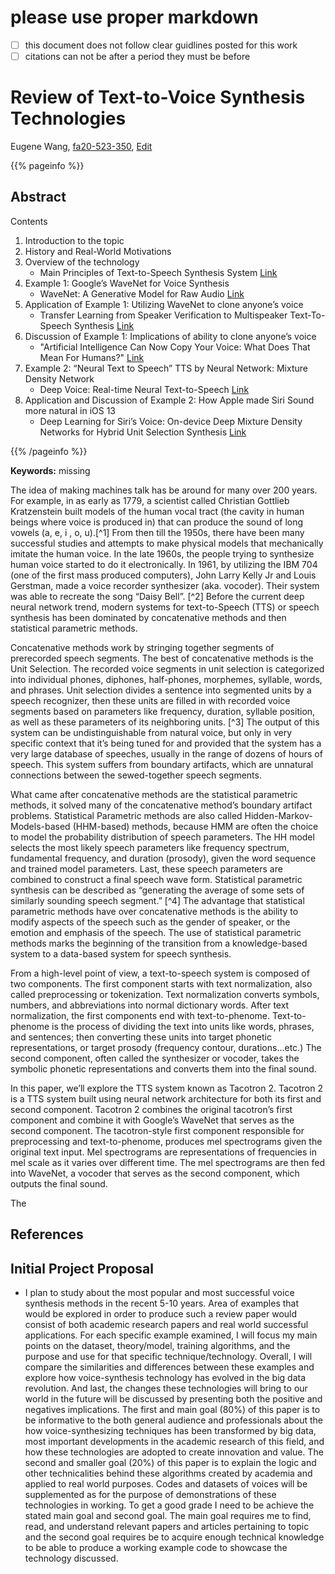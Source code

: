 # please use proper markdown 

- [ ] this document does not follow clear guidlines posted for this work
- [ ] citations can not be after a period they must be before

# Review of Text-to-Voice Synthesis Technologies

Eugene Wang, [fa20-523-350](https://github.com/cybertraining-dsc/fa20-523-350/), [Edit](https://github.com/cybertraining-dsc/fa20-523-350/blob/master/project/project.md)


{{% pageinfo %}}

## Abstract

Contents

1. Introduction to the topic
2. History and Real-World Motivations
3. Overview of the technology
   * Main Principles of Text-to-Speech Synthesis System [Link](https://publications.waset.org/8303/pdf )
4. Example 1: Google’s WaveNet for Voice Synthesis
   * WaveNet: A Generative Model for Raw Audio [Link](https://arxiv.org/abs/1609.03499 )
5. Application of Example 1: Utilizing WaveNet to clone anyone’s voice
   * Transfer Learning from Speaker Verification to Multispeaker Text-To-Speech Synthesis [Link](https://arxiv.org/abs/1806.04558) 
6. Discussion of Example 1: Implications of ability to clone anyone’s voice
   * "Artificial Intelligence Can Now Copy Your Voice: What Does That Mean For Humans?" [Link](https://www.forbes.com/sites/bernardmarr/2019/05/06/artificial-intelligence-can-now-copy-your-voice-what-does-that-mean-for-humans/#6cbb296e72a2)
7. Example 2: “Neural Text to Speech” TTS by Neural Network: Mixture Density Network
   * Deep Voice: Real-time Neural Text-to-Speech [Link](https://arxiv.org/abs/1702.07825 )
8. Application and Discussion of Example 2: How Apple made Siri Sound more natural in iOS 13
   * Deep Learning for Siri’s Voice: On-device Deep Mixture Density Networks for Hybrid Unit Selection Synthesis [Link](https://machinelearning.apple.com/research/siri-voices )

{{% /pageinfo %}}

**Keywords:** missing

<p>The idea of making machines talk has be around for many over 200 years. For example, in as early as 1779, a scientist called Christian Gottlieb Kratzenstein built models of the human vocal tract (the cavity in human beings where voice is produced in) that can produce the sound of long vowels (a, e, i , o, u).[^1] From then till the 1950s, there have been many successful studies and attempts to make physical models that mechanically imitate the human voice. In the late 1960s, the people trying to synthesize human voice started to do it electronically. In 1961, by utilizing the IBM 704 (one of the first mass produced computers), John Larry Kelly Jr and Louis Gerstman, made a voice recorder synthesizer (aka. vocoder). Their system was able to recreate the song “Daisy Bell”. [^2] Before the current deep neural network trend, modern systems for text-to-Speech (TTS) or speech synthesis has been dominated by concatenative methods and then statistical parametric methods. </p>
<p>Concatenative methods work by stringing together segments of prerecorded speech segments. The best of concatenative methods is the Unit Selection. The recorded voice segments in unit selection is categorized into individual phones, diphones, half-phones, morphemes, syllable, words, and phrases. Unit selection divides a sentence into segmented units by a speech recognizer, then these units are filled in with recorded voice segments based on parameters like frequency, duration, syllable position, as well as these parameters of its neighboring units. [^3] The output of this system can be undistinguishable from natural voice, but only in very specific context that it’s being tuned for and provided that the system has a very large database of speeches, usually in the range of dozens of hours of speech. This system suffers from boundary artifacts, which are unnatural connections between the sewed-together speech segments. </p>
<p>What came after concatenative methods are the statistical parametric methods, it solved many of the concatenative method’s boundary artifact problems. Statistical Parametric methods are also called Hidden-Markov-Models-based (HHM-based) methods, because HMM are often the choice to model the probability distribution of speech parameters. The HH model selects the most likely speech parameters like frequency spectrum, fundamental frequency, and duration (prosody), given the word sequence and trained model parameters. Last, these speech parameters are combined to construct a final speech wave form. Statistical parametric synthesis can be described as “generating the average of some sets of similarly sounding speech segment.” [^4] The advantage that statistical parametric methods have over concatenative methods is the ability to modify aspects of the speech such as the gender of speaker, or the emotion and emphasis of the speech. The use of statistical parametric methods marks the beginning of the transition from a knowledge-based system to a data-based system for speech synthesis.  </p>
<p>From a high-level point of view, a text-to-speech system is composed of two components. The first component starts with text normalization, also called preprocessing or tokenization. Text normalization converts symbols, numbers, and abbreviations into normal dictionary words. After text normalization, the first components end with text-to-phenome. Text-to-phenome is the process of dividing the text into units like words, phrases, and sentences; then converting these units into target phonetic representations, or target prosody (frequency contour, durations…etc.) <pic example of prosody> The second component, often called the synthesizer or vocoder, takes the symbolic phonetic representations and converts them into the final sound. </p>
<p>In this paper, we’ll explore the TTS system known as Tacotron 2. Tacotron 2 is a TTS system built using neural network architecture for both its first and second component. Tacotron 2 combines the original tacotron’s first component and combine it with Google’s WaveNet that serves as the second component. The tacotron-style first component responsible for preprocessing and text-to-phenome, produces mel spectrograms given the original text input. Mel spectrograms are representations of frequencies in mel scale as it varies over different time. The mel spectrograms are then fed into WaveNet, a vocoder that serves as the second component, which outputs the final sound. </p>
<p>The </p>





## References

[^1]: History and Development of Speech Synthesis [Link](http://research.spa.aalto.fi/publications/theses/lemmetty_mst/chap2.html)

[^2]: Computer Synthesized Speech Technologies: Tools for Aiding Impairment [Link](https://books.google.com/books?id=ZISTvI4vVPsC&pg=PA11&lpg=PA11&dq=bell+labs+Carol+Lockbaum&hl=en#v=onepage&q=bell%20labs%20Carol%20Lockbaum&f=false)

[^3]: Unit Selection in a Concatenative Speech Synthesis System Using a Large Speech Database [Link](https://www.ee.columbia.edu/~dpwe/e6820/papers/HuntB96-speechsynth.pdf)




## Initial Project Proposal

-	I plan to study about the most popular and most successful voice synthesis methods in the recent 5-10 years. Area of examples that would be explored in order to produce such a review paper would consist of both academic research papers and real world successful applications. For each specific example examined, I will focus my main points on the dataset, theory/model, training algorithms, and the purpose and use for that specific technique/technology. Overall, I will compare the similarities and differences between these examples and explore how voice-synthesis technology has evolved in the big data revolution. And last, the changes these technologies will bring to our world in the future will be discussed by presenting both the positive and negatives implications. The first and main goal (80%) of this paper is to be informative to the both general audience and professionals about the how voice-synthesizing techniques has been transformed by big data, most important developments in the academic research of this field, and how these technologies are adopted to create innovation and value. The second and smaller goal (20%) of this paper is to explain the logic and other technicalities behind these algorithms created by academia and applied to real world purposes. Codes and datasets of voices will be supplemented as for the purpose of demonstrations of these technologies in working. To get a good grade I need to be achieve the stated main goal and second goal. The main goal requires me to find, read, and understand relevant papers and articles pertaining to topic and the second goal requires be to acquire enough technical knowledge to be able to produce a working example code to showcase the technology discussed.
